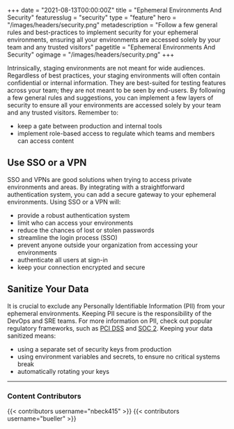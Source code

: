 +++
date = "2021-08-13T00:00:00Z"
title = "Ephemeral Environments And Security"
featuresslug = "security"
type = "feature"
hero = "/images/headers/security.png"
metadescription = "Follow a few general rules and best-practices to implement security for your ephemeral environments, ensuring all your environments are accessed solely by your team and any trusted visitors"
pagetitle = "Ephemeral Environments And Security"
ogimage = "/images/headers/security.png"
+++


Intrinsically, staging environments are not meant for wide audiences. Regardless of best practices, your staging environments will often contain confidential or internal information. They are best-suited for testing features across your team; they are not meant to be seen by end-users. By following a few general rules and suggestions, you can implement a few layers of security to ensure all your environments are accessed solely by your team and any trusted visitors. Remember to:
- keep a gate between production and internal tools
- implement role-based access to regulate which teams and members can access content

## Use SSO or a VPN
SSO and VPNs are good solutions when trying to access private environments and areas.
By integrating with a straightforward authentication system, you can add a secure gateway to your ephemeral environments. Using SSO or a VPN will:
- provide a robust authentication system
- limit who can access your environments
- reduce the chances of lost or stolen passwords
- streamline the login process (SSO)
- prevent anyone outside your organization from accessing your environments
- authenticate all users at sign-in
- keep your connection encrypted and secure


## Sanitize Your Data

It is crucial to exclude any Personally Identifiable Information (PII) from your ephemeral environments. Keeping PII secure is the responsibility of the DevOps and SRE teams. For more information on PII, check out popular regulatory frameworks, such as [PCI DSS](https://www.pcisecuritystandards.org/) and [SOC 2](https://socreports.com/audit-overview/what-is-soc-2).
Keeping your data sanitized means:
- using a separate set of security keys from production
- using environment variables and secrets, to ensure no critical systems break
- automatically rotating your keys


---
### Content Contributors


{{< contributors username="nbeck415" >}}
{{< contributors username="bueller" >}}
